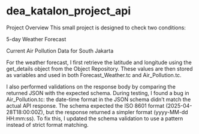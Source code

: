 # dea_katalon_project_api

Project Overview
This small project is designed to check two conditions:

5-day Weather Forecast

Current Air Pollution Data for South Jakarta

For the weather forecast, I first retrieve the latitude and longitude using the get_details object from the Object Repository. These values are then stored as variables and used in both Forecast_Weather.tc and Air_Pollution.tc.

I also performed validations on the response body by comparing the returned JSON with the expected schema. During testing, I found a bug in Air_Pollution.tc: the date-time format in the JSON schema didn’t match the actual API response. The schema expected the ISO 8601 format (2025-04-28T18:00:00Z), but the response returned a simpler format (yyyy-MM-dd HH:mm:ss). To fix this, I updated the schema validation to use a pattern instead of strict format matching.
